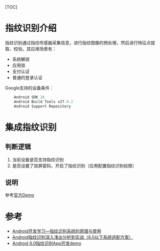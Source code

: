 [TOC]

# 指纹识别介绍
指纹识别通过指纹传感器采集信息，进行指纹图像的预处理，然后进行特征点提取、校验。其应用场景有：
- 系统解锁
- 应用锁
- 支付认证
- 普通的登录认证

Google支持的设备条件：

``` java
    Android SDK 26  
    Android Build Tools v27.0.2
    Android Support Repository
```

# 集成指纹识别

 ## 判断逻辑
   
   1. 当前设备是否支持指纹识别
   2. 是否设置了锁屏密码，开启了指纹识别（应用配置指纹识别权限）
 
 ## 说明
 参考[官方Demo](https://github.com/googlesamples/android-FingerprintDialog)

# 参考
* [Android开发学习—指纹识别系统的原理与使用](https://blog.csdn.net/qq_37293612/article/details/54598302)
* [Android指纹识别深入浅出分析到实战（6.0以下系统适配方案）](https://www.cnblogs.com/popfisher/p/6063835.html)
* [Android 6.0指纹识别App开发demo](https://blog.csdn.net/createchance/article/details/51991764)